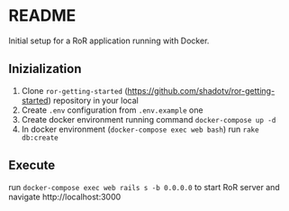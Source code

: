 # README

Initial setup for a RoR application running with Docker.

## Inizialization

1. Clone `ror-getting-started` (https://github.com/shadotv/ror-getting-started) repository in your local
2. Create `.env` configuration from `.env.example` one
3. Create docker environment running command `docker-compose up -d`
4. In docker environment (`docker-compose exec web bash`) run `rake db:create`

## Execute

run `docker-compose exec web rails s -b 0.0.0.0` to start RoR server and navigate http://localhost:3000